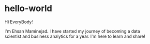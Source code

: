 # hello-world

Hi EveryBody!

I'm Ehsan Maminejad. I have started my journey of becoming a data scientist and business analytics for a year.
I'm here to learn and share!
